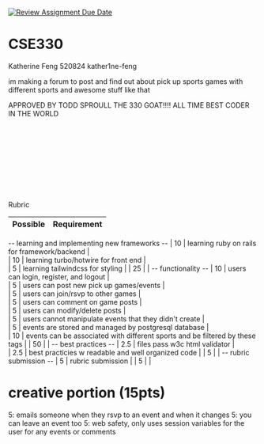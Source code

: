 [![Review Assignment Due Date](https://classroom.github.com/assets/deadline-readme-button-22041afd0340ce965d47ae6ef1cefeee28c7c493a6346c4f15d667ab976d596c.svg)](https://classroom.github.com/a/20FWPQk8)
# CSE330
Katherine Feng 520824 kather1ne-feng

im making a forum to post and find out about pick up sports games with different sports and awesome stuff like that

APPROVED BY TODD SPROULL THE 330 GOAT!!!! ALL TIME BEST CODER IN THE WORLD

<br><br><br><br><br><br><br><br><br>
Rubric

| Possible | Requirement                                                                     | 
|----------|---------------------------------------------------------------------------------|
-- learning and implementing new frameworks --
| 10       | learning ruby on rails for framework/backend                                    |             
| 10       | learning turbo/hotwire for front end                                            |            
| 5        | learning tailwindcss for styling                                                |
| 25       |                                                                                 |
-- functionality --
| 10       | users can login, register, and logout                                           |             
| 5        | users can post new pick up games/events                                         |             
| 5        | users can join/rsvp to other games                                              |             
| 5        | users can comment on game posts                                                 |             
| 5        | users can modify/delete posts                                                   |             
| 5        | users cannot manipulate events that they didn't create                          |             
| 5        | events are stored and managed by postgresql database                            |   
| 10       | events can be associated with different sports and be filtered by these tags    |
| 50       |                                                                                 |
-- best practices --
| 2.5      | files pass w3c html validator                                                   |             
| 2.5      | best practicies w readable and well organized code                              |
| 5        |                                                                                 |
-- rubric submission --
| 5        | rubric submission                                                               |
| 5        |                                                                                 |
# creative portion (15pts)
5: emails someone when they rsvp to an event and when it changes
5: you can leave an event too
5: web safety, only uses session variables for the user for any events or comments

